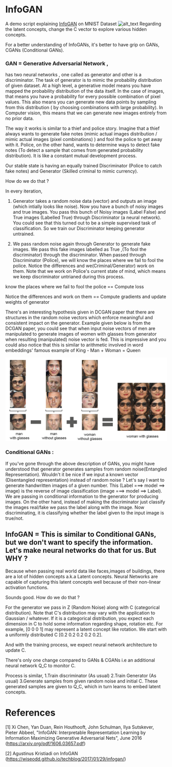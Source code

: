 # InfoGAN
A demo script explaining [InfoGAN](https://arxiv.org/pdf/1606.03657.pdf) on MNIST Dataset
![alt_text](https://github.com/Murali81/InfoGAN/blob/master/movie.gif)
Regarding the latent concepts, change the C vector to explore various hidden concepts. 

For a better understanding of InfoGANs, it's better to have grip on GANs, CGANs (Conditional GANs).

### GAN = Generative Adversarial Network ,
has two neural networks , one called as generator and other is a discriminator. The task of generator is to mimic the probability distribution of given dataset. At a high level, a generative model means you have mapped the probability distribution of the data itself. In the case of images, that means you have a probability for every possible combination of pixel values. This also means you can generate new data points by sampling from this distribution ( by choosing combinations with large probability). In Computer vision, this means that we can generate new images entirely from no prior data.

The way it works is similar to a thief and police story. Imagine that a thief always wants to generate fake notes (mimic actual images distribution / mimic actual images (pixel combinations) ) and fool the police to get away with it. Police, on the other hand, wants to determine ways to detect fake notes (To detect a sample that comes from generated probability distribution). It is like a constant mutual development process.

Our stable state is having an equally trained Discriminator (Police to catch fake notes) and Generator (Skilled criminal to mimic currency).

How do we do that ?

In every iteration, 

1. Generator takes a random noise data (vector) and outputs an image (which intially looks like noise). Now you have a bunch of noisy images and true images. You pass this bunch of Noisy images (Label False) and True images (Labelled True) through Discriminator (a neural network). You could see that this turned out to be a simple supervised task of classification. So we train our Discriminator keeping generator untrained.

2. We pass random noise again through Generator to generate fake images. We pass this fake images labelled as True ,(To fool the discriminator) through the discriminator. When passed through Discriminator (Police), we will know the places where we fail to fool the police. Notice the differences and we(Criminal/Generator) work on them. Note that we work on Police's current state of mind, which  means we keep discriminator untrianed during this process.

know the places where we fail to fool the police == Compute loss

Notice the differences and work on them  == Compute gradients and update weights of generator

There's an interesting hypothesis given in DCGAN paper that there are structures in the random noise vectors which enforce meaningful and consistent impact on the generator. Example given below is from the DCGAN paper, you could see that when input noise vectors of men are manipulated to generate images of women with glasses from generator when resulting (manipulated) noise vector is fed. This is impressive and you could also notice that this is similar to arithmetic involved in word embeddings' famous example of King - Man + Woman = Queen

![dc-gan](https://github.com/Murali81/InfoGAN/blob/master/dc_gan.png)

### Conditional GANs :
If you've gone through the above description of GANs, you might have understood that generator generates samples from random noise(Entangled Representation). Wouldn't it be nice if we input a known vector (Disentangled representation) instead of random noise ? Let's say I want to generate handwritten images of a given number. This (Label ===> model ==> image) is the reverse of image classification (image ===> model ==> Label). We are passing in conditional information to the generator for producing images. On the other hand, instead of making the discriminator just classify the images real/fake we pass the label along with the image. Now discriminating, it is classifying whether the label given to the input image is true/not.


## InfoGAN = This is similar to Conditional GANs, but we don't want to specify the information. Let's make neural networks do that for us. But WHY ?

Because when passing real world data like faces,images of buildings, there are a lot of hidden concepts a.k.a Latent concepts. Neural Networks are capable of capturing this latent concepts well because of their non-linear activation functions.

Sounds good. How do we do that ?

For the generator we pass in Z (Random Noise) along with C (categorical distribution). Note that C's distribution may vary with the application to Gaussian / whatever. If it is a categorical distribution, you expect each dimension in C to hold some information regarding shape, rotation etc. For example, [0 0 0 1] may represent a latent concept like rotation. We start with a uniformly distributed C [0.2 0.2 0.2 0.2 0.2].


And with the training process, we expect neural network architecture to update C.

There's only one change compared to GANs & CGANs i.e an additional neural network Q_C to monitor C.

Process is similar,
1.Train discriminator (As usual)
2.Train Generator (As usual)
3.Generate samples from given random noise and initial C. These generated samples are given to Q_C, which in turn learns to embed latent concepts.

# References
[1] Xi Chen, Yan Duan, Rein Houthooft, John Schulman, Ilya Sutskever, Pieter Abbeel, "InfoGAN: Interpretable Representation Learning by
Information Maximizing Generative Adversarial Nets", June 2016 (https://arxiv.org/pdf/1606.03657.pdf)

[2] Agustinus Kristiadi on InfoGAN (https://wiseodd.github.io/techblog/2017/01/29/infogan/)
